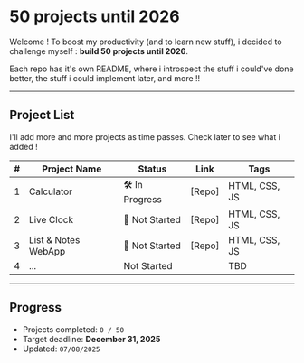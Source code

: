 # 50 projects until 2026

Welcome ! To boost my productivity (and to learn new stuff), i decided to challenge myself : **build 50 projects until 2026**.

Each repo has it's own README, where i introspect the stuff i could've done better, the stuff i could implement later, and more !!

---

## Project List

I'll add more and more projects as time passes. Check later to see what i added !

| #  | Project Name                  | Status   | Link                         | Tags                    |
|----|-------------------------------|----------|------------------------------|-------------------------|
| 1  | Calculator                  | 🛠️ In Progress | [Repo] | HTML, CSS, JS |
| 2  | Live Clock               | 🔲 Not Started | [Repo] | HTML, CSS, JS |
| 3  | List & Notes WebApp                    | 🔲 Not Started | [Repo] | HTML, CSS, JS |
| 4  | ...                          | Not Started | | TBD                     |

---

## Progress

- Projects completed: `0 / 50`
- Target deadline: **December 31, 2025**
- Updated: `07/08/2025`
